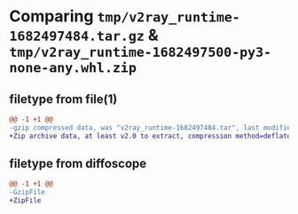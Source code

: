 # Comparing `tmp/v2ray_runtime-1682497484.tar.gz` & `tmp/v2ray_runtime-1682497500-py3-none-any.whl.zip`

## filetype from file(1)

```diff
@@ -1 +1 @@
-gzip compressed data, was "v2ray_runtime-1682497484.tar", last modified: Wed Apr 26 08:24:44 2023, max compression
+Zip archive data, at least v2.0 to extract, compression method=deflate
```

## filetype from diffoscope

```diff
@@ -1 +1 @@
-GzipFile
+ZipFile
```

